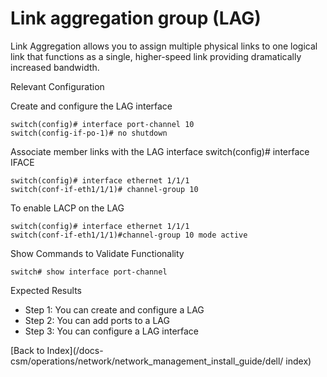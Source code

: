 # Link aggregation group (LAG)

Link Aggregation allows you to assign multiple physical links to one logical link that functions as a single, higher-speed link providing dramatically increased bandwidth.

Relevant Configuration

Create and configure the LAG interface

```
switch(config)# interface port-channel 10
switch(config-if-po-1)# no shutdown
```

Associate member links with the LAG interface switch(config)# interface IFACE

```
switch(config)# interface ethernet 1/1/1
switch(conf-if-eth1/1/1)# channel-group 10
```

To enable LACP on the LAG

```
switch(config)# interface ethernet 1/1/1
switch(conf-if-eth1/1/1)#channel-group 10 mode active
```

Show Commands to Validate Functionality

```
switch# show interface port-channel 
```

Expected Results

* Step 1: You can create and configure a LAG
* Step 2: You can add ports to a LAG
* Step 3: You can configure a LAG interface

[Back to Index](/docs-csm/operations/network/network_management_install_guide/dell/
index)

